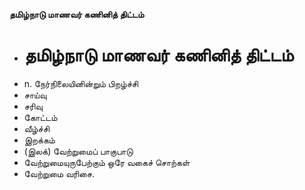 **தமிழ்நாடு மாணவர் கணினித் திட்டம்**
- # தமிழ்நாடு மாணவர் கணினித் திட்டம்
- n. நேர்நிலையினின்றும் பிறழ்ச்சி
- சாய்வு
- சரிவு
- கோட்டம்
- வீழ்ச்சி
- இறக்கம்
- (இலக்) வேற்றுமைப் பாகுபாடு
- வேற்றுமையுருபேற்கும் ஒரே வகைச் சொற்கள்
- வேற்றுமை வரிசை.

